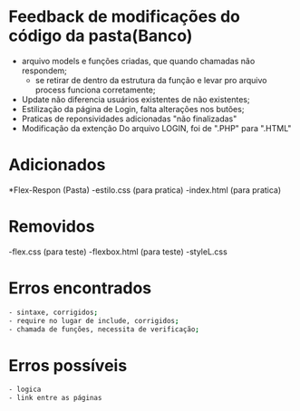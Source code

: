 # Feedback de modificações do código da pasta(Banco) 
- arquivo models e funções criadas, que quando chamadas não respondem;
  - se retirar de dentro da estrutura da função e levar pro arquivo process funciona corretamente;
- Update não diferencia usuários existentes de não existentes;
- Estilização da página de Login, falta alterações nos butões;
- Praticas de reponsividades adicionadas "não finalizadas"
- Modificação da extenção Do arquivo LOGIN, foi de ".PHP" para ".HTML"

# Adicionados
 *Flex-Respon (Pasta)
 -estilo.css (para pratica)
 -index.html (para pratica) 

 # Removidos
 -flex.css (para teste)
 -flexbox.html (para teste) 
 -styleL.css
# Erros encontrados
```bash
- sintaxe, corrigidos;
- require no lugar de include, corrigidos;
- chamada de funções, necessita de verificação;
```
# Erros possíveis
```bash 
- logica
- link entre as páginas
```

